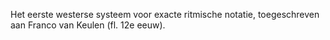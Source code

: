 Het eerste westerse systeem voor exacte ritmische notatie, toegeschreven aan Franco van Keulen (fl. 12e eeuw).
